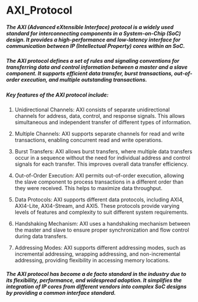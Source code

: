 # AXI_Protocol

##### The AXI (Advanced eXtensible Interface) protocol is a widely used standard for interconnecting components in a System-on-Chip (SoC) design. It provides a high-performance and low-latency interface for communication between IP (Intellectual Property) cores within an SoC.

##### The AXI protocol defines a set of rules and signaling conventions for transferring data and control information between a master and a slave component. It supports efficient data transfer, burst transactions, out-of-order execution, and multiple outstanding transactions.

##### Key features of the AXI protocol include:

1. Unidirectional Channels: AXI consists of separate unidirectional channels for address, data, control, and response signals. This allows simultaneous and independent transfer of different types of information.

2. Multiple Channels: AXI supports separate channels for read and write transactions, enabling concurrent read and write operations.

3. Burst Transfers: AXI allows burst transfers, where multiple data transfers occur in a sequence without the need for individual address and control signals for each transfer. This improves overall data transfer efficiency.

4. Out-of-Order Execution: AXI permits out-of-order execution, allowing the slave component to process transactions in a different order than they were received. This helps to maximize data throughput.

5. Data Protocols: AXI supports different data protocols, including AXI4, AXI4-Lite, AXI4-Stream, and AXI5. These protocols provide varying levels of features and complexity to suit different system requirements.

6. Handshaking Mechanism: AXI uses a handshaking mechanism between the master and slave to ensure proper synchronization and flow control during data transfers.

7. Addressing Modes: AXI supports different addressing modes, such as incremental addressing, wrapping addressing, and non-incremental addressing, providing flexibility in accessing memory locations.

##### The AXI protocol has become a de facto standard in the industry due to its flexibility, performance, and widespread adoption. It simplifies the integration of IP cores from different vendors into complex SoC designs by providing a common interface standard.